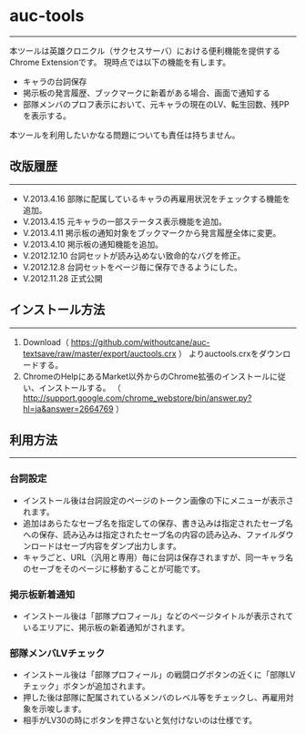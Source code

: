 # auc-tools
-----------
本ツールは英雄クロニクル（サクセスサーバ）における便利機能を提供するChrome Extensionです。
現時点では以下の機能を有します。

- キャラの台詞保存
- 掲示板の発言履歴、ブックマークに新着がある場合、画面で通知する
- 部隊メンバのプロフ表示において、元キャラの現在のLV、転生回数、残PPを表示する。

本ツールを利用したいかなる問題についても責任は持ちません。

## 改版履歴
--------
- V.2013.4.16 部隊に配属しているキャラの再雇用状況をチェックする機能を追加。
- V.2013.4.15 元キャラの一部ステータス表示機能を追加。
- V.2013.4.11 掲示板の通知対象をブックマークから発言履歴全体に変更。
- V.2013.4.10 掲示板の通知機能を追加。
- V.2012.12.10 台詞セットが読み込めない致命的なバグを修正。
- V.2012.12.8 台詞セットをページ毎に保存できるようにした。
- V.2012.11.28 正式公開

## インストール方法
---------
1. Download（ https://github.com/withoutcane/auc-textsave/raw/master/export/auctools.crx ） よりauctools.crxをダウンロードする。
2. ChromeのHelpにあるMarket以外からのChrome拡張のインストールに従い、インストールする。
（ http://support.google.com/chrome_webstore/bin/answer.py?hl=ja&answer=2664769 ）


## 利用方法
---------
### 台詞設定
- インストール後は台詞設定のページのトークン画像の下にメニューが表示されます。
- 追加はあらたなセーブ名を指定しての保存、書き込みは指定されたセーブ名への保存、読み込みは指定されたセーブ名の内容の読み込み、ファイルダウンロードはセーブ内容をダンプ出力します。
- キャラごと、URL（汎用と専用）毎に台詞は保存されますが、同一キャラ名のセーブをそのページに移動することが可能です。

### 掲示板新着通知
- インストール後は「部隊プロフィール」などのページタイトルが表示されているエリアに、掲示板の新着通知がされます。

### 部隊メンバLVチェック
- インストール後は「部隊プロフィール」の戦闘ログボタンの近くに「部隊LVチェック」ボタンが追加されます。
- 押した後は部隊に配属されているメンバのレベル等をチェックし、再雇用対象を示唆します。
- 相手がLV30の時にボタンを押さないと気付けないのは仕様です。
